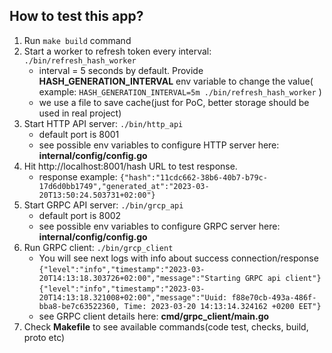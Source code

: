 ## How to test this app?

1. Run `make build` command
2. Start a worker to refresh token every interval: `./bin/refresh_hash_worker`
   - interval = 5 seconds by default. Provide **HASH_GENERATION_INTERVAL** env variable to change the value( example: `HASH_GENERATION_INTERVAL=5m ./bin/refresh_hash_worker` )
   - we use a file to save cache(just for PoC, better storage should be used in real project)
3. Start HTTP API server: `./bin/http_api`
   - default port is 8001
   - see possible env variables to configure HTTP server here: **internal/config/config.go**
4. Hit http://localhost:8001/hash URL to test response.
    - response example: ```{"hash":"11cdc662-38b6-40b7-b79c-17d6d0bb1749","generated_at":"2023-03-20T13:50:24.503731+02:00"}```
5. Start GRPC API server: `./bin/grcp_api`
   - default port is 8002
   - see possible env variables to configure GRPC server here: **internal/config/config.go**
6. Run GRPC client: `./bin/grcp_client`
   - You will see next logs with info about success connection/response
```{"level":"info","timestamp":"2023-03-20T14:13:18.303726+02:00","message":"Starting GRPC api client"}```
```{"level":"info","timestamp":"2023-03-20T14:13:18.321008+02:00","message":"Uuid: f88e70cb-493a-486f-bba8-be7c63522360, Time: 2023-03-20 14:13:14.324162 +0200 EET"}```
   - see GRPC client details here: **cmd/grpc_client/main.go**
7. Check **Makefile** to see available commands(code test, checks, build, proto etc)
